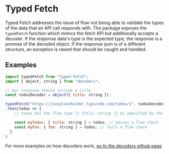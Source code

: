 # Typed Fetch

Typed Fetch addresses the issue of flow not being able to validate the types of the data that an API call responds with. The package exposes the `typedFetch` function which mimics the fetch API but additionally accepts a decoder. If the response data's type is the expected type, the response is a promise of the decoded object. If the response json is of a different structure, an exception is raised that should be caught and handled.

## Examples

```javascript
import typedFetch from "typed-fetch";
import { object, string } from "decoders";

// Our response should include a title
const todosDecoder = object({ title: string });

typedFetch("https://jsonplaceholder.typicode.com/todos/1", todosDecoder)
.then(todos => {
    // todos has the flow type {| title: string |} as specified by the decoder

    const myTodos: { title: string } = todos; // passes a flow check
    const myFoo: { foo: string } = todos; // fails a flow check
  }
)
```

For more examples on how decoders work, [go to the decoders github page](https://github.com/nvie/decoders)
